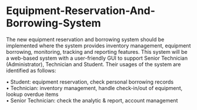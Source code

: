 # Equipment-Reservation-And-Borrowing-System
The new equipment reservation and borrowing system should be implemented where the system provides
inventory management, equipment borrowing, monitoring, tracking and reporting features. This system will
be a web-based system with a user-friendly GUI to support Senior Technician (Administrator), Technician
and Student. Their usages of the system are identified as follows:

• Student: equipment reservation, check personal borrowing records\
• Technician: inventory management, handle check-in/out of equipment, lookup overdue items\
• Senior Technician: check the analytic & report, account management
